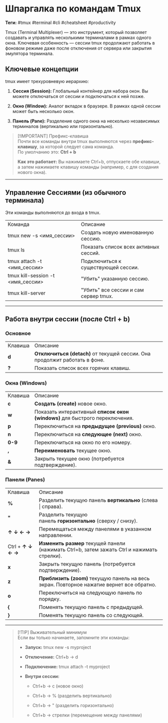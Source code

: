 
# Шпаргалка по командам Tmux

**Теги:** #tmux #terminal #cli #cheatsheet #productivity

Tmux (Terminal Multiplexer) — это инструмент, который позволяет создавать и управлять несколькими терминалами в рамках одного окна. Ключевая особенность — сессии tmux продолжают работать в фоновом режиме даже после отключения от сервера или закрытия эмулятора терминала.

## Ключевые концепции

tmux имеет трехуровневую иерархию:

1. **Сессия (Session):** Глобальный контейнер для набора окон. Вы можете отключаться от сессии и подключаться к ней позже.
    
2. **Окно (Window):** Аналог вкладок в браузере. В рамках одной сессии может быть несколько окон.
    
3. **Панель (Pane):** Разделение одного окна на несколько независимых терминалов (вертикально или горизонтально).
    

> [!IMPORTANT] Префикс-клавиша  
> Почти все команды внутри tmux выполняются через **префикс-клавишу**, за которой следует сама команда.  
> По умолчанию это: **Ctrl + b**
> 
> **Как это работает:** Вы нажимаете Ctrl+b, отпускаете обе клавиши, а затем нажимаете клавишу команды (например, c для создания нового окна).

---

## Управление Сессиями (из обычного терминала)

Эти команды выполняются до входа в tmux.

|   |   |
|---|---|
|Команда|Описание|
|tmux new -s <имя_сессии>|Создать новую именованную сессию.|
|tmux ls|Показать список всех активных сессий.|
|tmux attach -t <имя_сессии>|Подключиться к существующей сессии.|
|tmux kill-session -t <имя_сессии>|"Убить" указанную сессию.|
|tmux kill-server|"Убить" все сессии и сам сервер tmux.|

---

## Работа внутри сессии (после Ctrl + b)

### Основное

|   |   |
|---|---|
|Клавиша|Описание|
|**d**|**Отключиться (detach)** от текущей сессии. Она продолжит работать в фоне.|
|**?**|Показать список всех горячих клавиш.|

### Окна (Windows)

|   |   |
|---|---|
|Клавиша|Описание|
|**c**|**Создать (create)** новое окно.|
|**w**|Показать интерактивный **список окон (windows)** для быстрого переключения.|
|**p**|Переключиться на **предыдущее (previous)** окно.|
|**n**|Переключиться на **следующее (next)** окно.|
|**0-9**|Переключиться на окно по его номеру.|
|**,**|**Переименовать** текущее окно.|
|**&**|Закрыть текущее окно (потребуется подтверждение).|

### Панели (Panes)

|   |   |
|---|---|
|Клавиша|Описание|
|**%**|Разделить текущую панель **вертикально** (слева \| справа).|
|**"**|Разделить текущую панель **горизонтально** (сверху / снизу).|
|**↑ ↓ ← →**|Перемещаться между панелями в указанном направлении.|
|Ctrl + **↑ ↓ ← →**|**Изменить размер** текущей панели (нажимать Ctrl+b, затем зажать Ctrl и нажимать стрелки).|
|**x**|Закрыть текущую панель (потребуется подтверждение).|
|**z**|**Приблизить (zoom)** текущую панель на весь экран. Повторное нажатие вернет все обратно.|
|**o**|Переключиться на следующую панель по порядку.|
|**{**|Поменять текущую панель с предыдущей.|
|**}**|Поменять текущую панель со следующей.|

---

> [!TIP] Выживательный минимум  
> Если вы только начинаете, запомните эти команды:
> 
> - **Запуск:** tmux new -s myproject
>     
> - **Отключение:** Ctrl+b -> d
>     
> - **Подключение:** tmux attach -t myproject
>     
> - **Внутри сессии:**
>     
>     - Ctrl+b -> c (новое окно)
>         
>     - Ctrl+b -> % (разделить вертикально)
>         
>     - Ctrl+b -> " (разделить горизонтально)
>         
>     - Ctrl+b -> стрелки (перемещение между панелями)
>